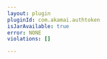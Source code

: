 ```yaml
---
layout: plugin
pluginId: com.akamai.authtoken
isJarAvailable: true
error: NONE
violations: []

---
```

